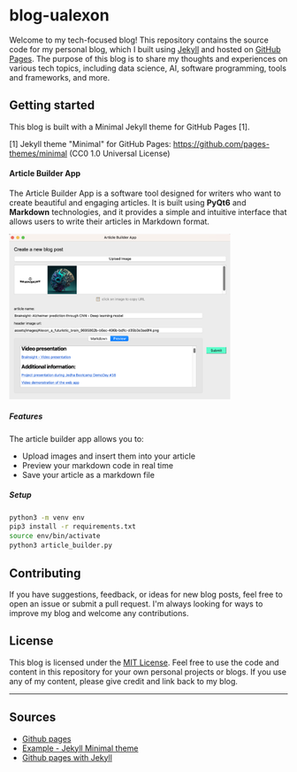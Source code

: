 # blog-ualexon

Welcome to my tech-focused blog! This repository contains the source code for my personal blog, which I built using [Jekyll](https://jekyllrb.com/) and hosted on [GitHub Pages](https://pages.github.com/). The purpose of this blog is to share my thoughts and experiences on various tech topics, including data science, AI, software programming, tools and frameworks, and more.

## Getting started

This blog is built with a Minimal Jekyll theme for GitHub Pages [1].

[1] Jekyll theme "Minimal" for GitHub Pages: https://github.com/pages-themes/minimal (CC0 1.0 Universal License)

#### Article Builder App

The Article Builder App is a software tool designed for writers who want to create beautiful and engaging articles. It is built using **PyQt6** and **Markdown** technologies, and it provides a simple and intuitive interface that allows users to write their articles in Markdown format.

<img src="assets/images/article_builder_app.png" alt="article builder" width='400' />


##### Features

The article builder app allows you to:

- Upload images and insert them into your article
- Preview your markdown code in real time
- Save your article as a markdown file

##### Setup

```bash
python3 -m venv env
pip3 install -r requirements.txt
source env/bin/activate
python3 article_builder.py
```

## Contributing

If you have suggestions, feedback, or ideas for new blog posts, feel free to open an issue or submit a pull request. I'm always looking for ways to improve my blog and welcome any contributions.

## License

This blog is licensed under the [MIT License](LICENSE). Feel free to use the code and content in this repository for your own personal projects or blogs. If you use any of my content, please give credit and link back to my blog.

---

## Sources

- [Github pages](https://pages.github.com/)
- [Example - Jekyll Minimal theme](https://github.com/mattschapman/mattschapman.github.io)
- [Github pages with Jekyll](https://docs.github.com/fr/pages/setting-up-a-github-pages-site-with-jekyll/creating-a-github-pages-site-with-jekyll)